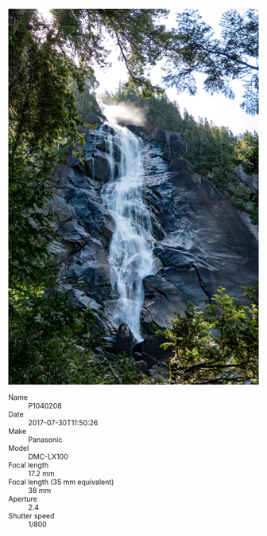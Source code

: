 [![P1040208](/photos/hd/P1040208.jpg)](/photos/full/P1040208.jpg?raw=true)

<dl>
  <dt>Name</dt>
  <dd>P1040208</dd>
  <dt>Date</dt>
  <dd>2017-07-30T11:50:26</dd>
  <dt>Make</dt>
  <dd>Panasonic</dd>
  <dt>Model</dt>
  <dd>DMC-LX100</dd>
  <dt>Focal length</dt>
  <dd>17.2 mm</dd>
  <dt>Focal length (35 mm equivalent)</dt>
  <dd>38 mm</dd>
  <dt>Aperture</dt>
  <dd>2.4</dd>
  <dt>Shutter speed</dt>
  <dd>1/800</dd>
</dl>
